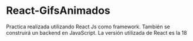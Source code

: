 # React-GifsAnimados
Practica realizada utilizando React Js como framework. También se construirá un backend en JavaScript.
La versión utilizada de React es la 18